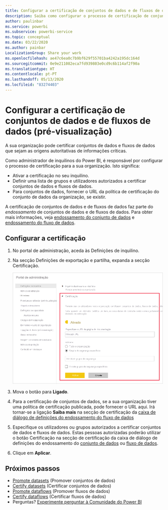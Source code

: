 ```yaml
---
title: Configurar a certificação de conjuntos de dados e de fluxos de dados (pré-visualização)
description: Saiba como configurar o processo de certificação de conjuntos de dados e de fluxos de dados na sua organização.
author: paulinbar
ms.service: powerbi
ms.subservice: powerbi-service
ms.topic: conceptual
ms.date: 03/22/2020
ms.author: painbar
LocalizationGroup: Share your work
ms.openlocfilehash: ae47c6ea0c7b9bf629f55701ba4242a195dc164d
ms.sourcegitcommit: 0e9e211082eca7fd939803e0cd9c6b114af2f90a
ms.translationtype: HT
ms.contentlocale: pt-PT
ms.lasthandoff: 05/13/2020
ms.locfileid: "83274403"
---
```

# <a name="set-up-dataset-and-dataflow-certification-preview"></a>Configurar a certificação de conjuntos de dados e de fluxos de dados (pré-visualização)

A sua organização pode certificar conjuntos de dados e fluxos de dados que sejam as origens autoritativas de informações críticas.

Como administrador de inquilinos do Power BI, é responsável por configurar o processo de certificação para a sua organização. Isto significa:
* Ativar a certificação no seu inquilino.
* Definir uma lista de grupos e utilizadores autorizados a certificar conjuntos de dados e fluxos de dados.
* Para conjuntos de dados, fornecer o URL da política de certificação do conjunto de dados da organização, se existir.

A certificação de conjuntos de dados e de fluxos de dados faz parte do *endossamento* de conjuntos de dados e de fluxos de dados. Para obter mais informações, veja [endossamento do conjunto de dados](../connect-data/service-datasets-promote.md) e [endossamento do fluxo de dados](../transform-model/service-dataflows-promote-certify.md).


## <a name="set-up-certification"></a>Configurar a certificação

1. No portal de administração, aceda às Definições de inquilino.
1. Na secção Definições de exportação e partilha, expanda a secção Certificação.

   ![Set up dataset and dataflow certification (Configurar a certificação de conjuntos de dados e de fluxos de dados)](media/service-admin-setup-certification/service-admin-certification-setup-dialog.png)

1. Mova o botão para **Ligado**.
1. Para a certificação de conjuntos de dados, se a sua organização tiver uma política de certificação publicada, pode fornecer o URL aqui. Irá tornar-se a ligação **Saiba mais** na secção de certificação da [caixa de diálogo de definições do endossamento do fluxo de dados](../connect-data/service-datasets-promote.md#request-dataset-certification) 
1. Especifique os utilizadores ou grupos autorizados a certificar conjuntos de dados e fluxos de dados. Estas pessoas autorizadas poderão utilizar o botão Certificação na secção de certificação da caixa de diálogo de definições do endossamento do [conjunto de dados](../connect-data/service-datasets-promote.md#request-dataset-certification) ou [fluxo de dados](../transform-model/service-dataflows-promote-certify.md#certify-a-dataflow).
1. Clique em **Aplicar**.

## <a name="next-steps"></a>Próximos passos
* [Promote datasets](../connect-data/service-datasets-promote.md) (Promover conjuntos de dados)
* [Certify datasets](../connect-data/service-datasets-certify.md) (Certificar conjuntos de dados)
* [Promote dataflows](../transform-model/service-dataflows-promote-certify.md#promote-a-dataflow) (Promover fluxos de dados)
* [Certify dataflows](../transform-model/service-dataflows-promote-certify.md#certify-a-dataflow) (Certificar fluxos de dados)
* Perguntas? [Experimente perguntar à Comunidade do Power BI](https://community.powerbi.com/)
